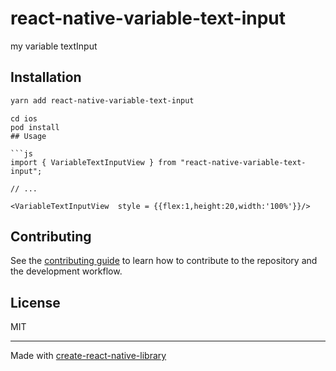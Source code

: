 # react-native-variable-text-input

my variable textInput

## Installation

```sh
yarn add react-native-variable-text-input
```
```ios
cd ios
pod install
## Usage

```js
import { VariableTextInputView } from "react-native-variable-text-input";

// ...

<VariableTextInputView  style = {{flex:1,height:20,width:'100%'}}/>
```

## Contributing

See the [contributing guide](CONTRIBUTING.md) to learn how to contribute to the repository and the development workflow.

## License

MIT

---

Made with [create-react-native-library](https://github.com/callstack/react-native-builder-bob)
